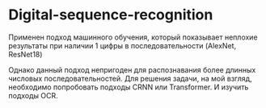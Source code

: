 # Digital-sequence-recognition

Применен подход машинного обучения, который показывает неплохие результаты при наличии 1 цифры в последовательности (AlexNet, ResNet18)

Однако данный подход непригоден для распознавания более длинных числовых последовательностей. Для решения задачи, на мой взгляд, 
необходимо попробовать подходы CRNN или Transformer. И изучить подходы OCR.
